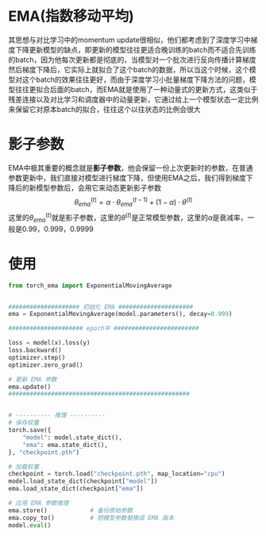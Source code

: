 # EMA(指数移动平均)

其思想与对比学习中的momentum update很相似，他们都考虑到了深度学习中梯度下降更新模型的缺点，即更新的模型往往更适合晚训练的batch而不适合先训练的batch，因为他每次更新都是彻底的，当模型对一个批次进行反向传播计算梯度然后梯度下降后，它实际上就拟合了这个batch的数据，所以当这个时候，这个模型对这个batch的效果往往更好，而由于深度学习小批量梯度下降方法的问题，模型往往更拟合后面的batch，而EMA就是使用了一种动量式的更新方式，这类似于残差连接以及对比学习和调度器中的动量更新，它通过给上一个模型状态一定比例来保留它对原本batch的拟合，往往这个以往状态的比例会很大

# 影子参数

EMA中极其重要的概念就是**影子参数**，他会保留一份上次更新时的参数，在普通参数更新中，我们直接对模型进行梯度下降，但使用EMA之后，我们得到梯度下降后的新模型参数后，会用它来动态更新影子参数
$$
\theta_{ema}^{(t)} = \alpha \cdot \theta_{ema}^{(t-1)} + (1 - \alpha) \cdot \theta^{(t)}
$$
这里的$\theta_{ema}^{(t)}$就是影子参数，这里的$\theta^{(t)}$是正常模型参数，这里的$\alpha$是衰减率，一般是0.99，0.999，0.9999

# 使用

```python
from torch_ema import ExponentialMovingAverage


#################### 初始化 EMA #####################
ema = ExponentialMovingAverage(model.parameters(), decay=0.999)

##################### epoch中 ########################

loss = model(x).loss(y)
loss.backward()
optimizer.step()
optimizer.zero_grad()

# 更新 EMA 参数
ema.update()
###################################################


# ---------- 推理 ----------
# 保存权重
torch.save({
    "model": model.state_dict(),
    "ema": ema.state_dict(),
}, "checkpoint.pth")

# 加载权重
checkpoint = torch.load("checkpoint.pth", map_location="cpu")
model.load_state_dict(checkpoint["model"])
ema.load_state_dict(checkpoint["ema"])

# 应用 EMA 参数推理
ema.store()            # 备份原始参数
ema.copy_to()          # 把模型参数替换成 EMA 版本
model.eval()
```
